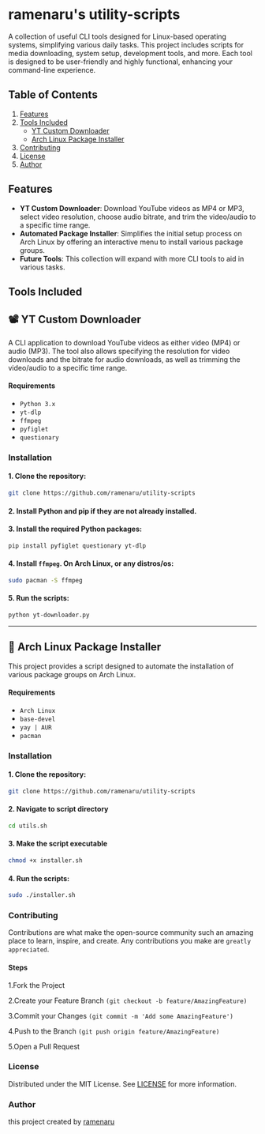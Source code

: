 # ramenaru's utility-scripts

A collection of useful CLI tools designed for Linux-based operating systems, simplifying various daily tasks. This project includes scripts for media downloading, system setup, development tools, and more. Each tool is designed to be user-friendly and highly functional, enhancing your command-line experience.

## Table of Contents

1. [Features](#features)
2. [Tools Included](#tools-included)
   - [YT Custom Downloader](#yt-custom-downloader)
   - [Arch Linux Package Installer](#arch-linux-package-installer)
3. [Contributing](#contributing)
4. [License](#license)
5. [Author](#author)

## Features

- **YT Custom Downloader**: Download YouTube videos as MP4 or MP3, select video resolution, choose audio bitrate, and trim the video/audio to a specific time range.
- **Automated Package Installer**: Simplifies the initial setup process on Arch Linux by offering an interactive menu to install various package groups.
- **Future Tools**: This collection will expand with more CLI tools to aid in various tasks.

## Tools Included

## 📽️ YT Custom Downloader

A CLI application to download YouTube videos as either video (MP4) or audio (MP3). The tool also allows specifying the resolution for video downloads and the bitrate for audio downloads, as well as trimming the video/audio to a specific time range.

#### Requirements

- `Python 3.x`
- `yt-dlp`
- `ffmpeg`
- `pyfiglet`
- `questionary`

### Installation

#### 1. Clone the repository:
   ```sh
   git clone https://github.com/ramenaru/utility-scripts
   ```

#### 2. Install Python and pip if they are not already installed.

#### 3. Install the required Python packages:
   ```sh
   pip install pyfiglet questionary yt-dlp
   ```

#### 4. Install `ffmpeg`. On Arch Linux, or any distros/os:
   ```sh
   sudo pacman -S ffmpeg
   ```

#### 5. Run the scripts:
   ```sh
   python yt-downloader.py
   ```
---

## 👾 Arch Linux Package Installer

This project provides a script designed to automate the installation of various package groups on Arch Linux.

#### Requirements

- `Arch Linux`
- `base-devel`
- `yay | AUR`
- `pacman`

### Installation

#### 1. Clone the repository:
   ```sh
   git clone https://github.com/ramenaru/utility-scripts
   ```

#### 2. Navigate to script directory
   ```sh
   cd utils.sh
   ```
   
#### 3. Make the script executable
   ```sh
   chmod +x installer.sh
   ```

#### 4. Run the scripts:
   ```sh
   sudo ./installer.sh
   ```

### Contributing
Contributions are what make the open-source community such an amazing place to learn, inspire, and create. Any contributions you make are `greatly appreciated`.

#### Steps
1.Fork the Project

2.Create your Feature Branch `(git checkout -b feature/AmazingFeature)`

3.Commit your Changes `(git commit -m 'Add some AmazingFeature')`

4.Push to the Branch `(git push origin feature/AmazingFeature)`

5.Open a Pull Request

### License
Distributed under the MIT License. See [LICENSE](LICENSE) for more information.

### Author
this project created by <a href="https://github.com/ramenaru">ramenaru</a>
